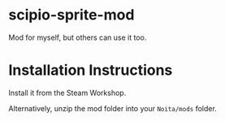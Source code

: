 # scipio-sprite-mod
Mod for myself, but others can use it too.

# Installation Instructions

Install it from the Steam Workshop.

Alternatively, unzip the mod folder into your `Noita/mods` folder.
